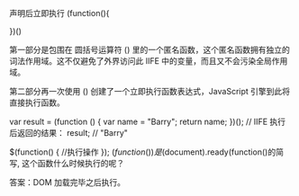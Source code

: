 声明后立即执行
(function(){

})()

第一部分是包围在 圆括号运算符 () 里的一个匿名函数，这个匿名函数拥有独立的词法作用域。这不仅避免了外界访问此 IIFE 中的变量，而且又不会污染全局作用域。

第二部分再一次使用 () 创建了一个立即执行函数表达式，JavaScript 引擎到此将直接执行函数。

var result = (function () {
    var name = "Barry";
    return name;
})();
// IIFE 执行后返回的结果：
result; // "Barry"


$(function() {
	//执行操作
});
$(function() {}) 是$(document).ready(function()的简写, 这个函数什么时候执行的呢？

答案：DOM 加载完毕之后执行。